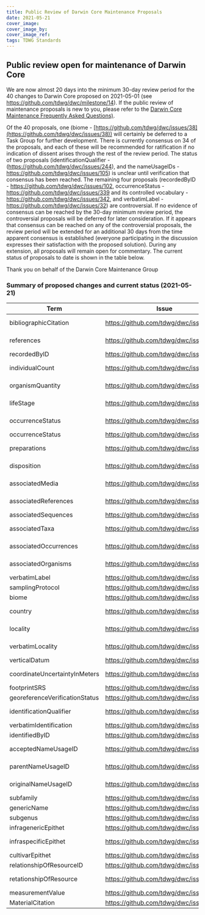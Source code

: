 ```yaml
---
title: Public Review of Darwin Core Maintenance Proposals
date: 2021-05-21
cover_image: 
cover_image_by: 
cover_image_ref: 
tags: TDWG Standards
---
```


## Public review open for maintenance of Darwin Core

We are now almost 20 days into the minimum 30-day review period for the 40 changes to Darwin Core proposed on 2021-05-01 (see https://github.com/tdwg/dwc/milestone/14). If the public review of maintenance proposals is new to you, please refer to the [Darwin Core Maintenance Frequently Asked Questions)](https://github.com/tdwg/dwc/wiki/Darwin-Core-Maintenance-Frequently-Asked-Questions).

Of the 40 proposals, one (biome - [https://github.com/tdwg/dwc/issues/38](https://github.com/tdwg/dwc/issues/38)) will certainly be deferred to a Task Group for further development. There is currently consensus on 34 of the proposals, and each of these will be recommended for ratification if no indication of dissent arises through the rest of the review period. The status of two proposals (identificationQualifier - (https://github.com/tdwg/dwc/issues/244), and the nameUsageIDs - https://github.com/tdwg/dwc/issues/105) is unclear until verification that consensus has been reached. The remaining four proposals (recordedByID - https://github.com/tdwg/dwc/issues/102, occurrenceStatus - https://github.com/tdwg/dwc/issues/339 and its controlled vocabulary - https://github.com/tdwg/dwc/issues/342, and verbatimLabel - https://github.com/tdwg/dwc/issues/32) are controversial. If no evidence of consensus can be reached by the 30-day minimum review period, the controversial proposals will be deferred for later consideration. If it appears that consensus can be reached on any of the controversial proposals, the review period will be extended for an additional 30 days from the time apparent consensus is established (everyone participating in the discussion expresses their satisfaction with the proposed solution). During any extension, all proposals will remain open for commentary. The current status of proposals to date is shown in the table below.

Thank you on behalf of the Darwin Core Maintenance Group

### Summary of proposed changes and current status (2021-05-21)

Term | Issue | Action | Nature | Status
--- | --- | --- | --- | ---
bibliographicCitation | https://github.com/tdwg/dwc/issues/336 | change | non-normative | consensus
references | https://github.com/tdwg/dwc/issues/335 | change | non-normative | consensus
recordedByID | https://github.com/tdwg/dwc/issues/102 | new | normative | controversial
individualCount | https://github.com/tdwg/dwc/issues/285 | change | non-normative | consensus
organismQuantity | https://github.com/tdwg/dwc/issues/338 | change | non-normative | consensus
lifeStage | https://github.com/tdwg/dwc/issues/321 | change | non-normative | consensus
occurrenceStatus | https://github.com/tdwg/dwc/issues/342 | new vocabulary | normative | controversial
occurrenceStatus | https://github.com/tdwg/dwc/issues/339 | change | normative | controversial
preparations | https://github.com/tdwg/dwc/issues/346 | change | non-normative | consensus
disposition | https://github.com/tdwg/dwc/issues/347 | change | non-normative | consensus
associatedMedia | https://github.com/tdwg/dwc/issues/337 | change | non-normative | consensus
associatedReferences | https://github.com/tdwg/dwc/issues/334 | change | non-normative | consensus
associatedSequences | https://github.com/tdwg/dwc/issues/332 | change | normative | consensus
associatedTaxa | https://github.com/tdwg/dwc/issues/331 | change | non-normative | consensus
associatedOccurrences | https://github.com/tdwg/dwc/issues/324 | change | non-normative | consensus
associatedOrganisms | https://github.com/tdwg/dwc/issues/330 | change | non-normative | consensus
verbatimLabel | https://github.com/tdwg/dwc/issues/32 | new | normative | controversial
samplingProtocol | https://github.com/tdwg/dwc/issues/322 | change | normative | consensus
biome | https://github.com/tdwg/dwc/issues/38 | new | normative | task group
country | https://github.com/tdwg/dwc/issues/340 | change | non-normative | consensus
locality | https://github.com/tdwg/dwc/issues/315 | change | non-normative | consensus
verbatimLocality | https://github.com/tdwg/dwc/issues/323 | change | non-normative | consensus
verticalDatum | https://github.com/tdwg/dwc/issues/246 | new | normative | consensus
coordinateUncertaintyInMeters | https://github.com/tdwg/dwc/issues/309 | change | non-normative | consensus
footprintSRS | https://github.com/tdwg/dwc/issues/122 | change | normative | consensus
georeferenceVerificationStatus | https://github.com/tdwg/dwc/issues/268 | change | normative | consensus
identificationQualifier | https://github.com/tdwg/dwc/issues/244 | change | non-normative | unclear
verbatimIdentification | https://github.com/tdwg/dwc/issues/181 | new | normative | consensus
identifiedByID | https://github.com/tdwg/dwc/issues/101 | new | normative | consensus
acceptedNameUsageID | https://github.com/tdwg/dwc/issues/105 | change | non-normative | unclear
parentNameUsageID | https://github.com/tdwg/dwc/issues/105 | change | non-normative | unclear
originalNameUsageID | https://github.com/tdwg/dwc/issues/105 | change | non-normative | unclear
subfamily | https://github.com/tdwg/dwc/issues/44 | new | normative | consensus
genericName | https://github.com/tdwg/dwc/issues/29 | new | normative | consensus
subgenus | https://github.com/tdwg/dwc/issues/320 | change | normative | consensus
infragenericEpithet | https://github.com/tdwg/dwc/issues/30 | new | normative | consensus
infraspecificEpithet | https://github.com/tdwg/dwc/issues/241 | change | non-normative | consensus
cultivarEpithet | https://github.com/tdwg/dwc/issues/41 | new | normative | consensus
relationshipOfResourceID | https://github.com/tdwg/dwc/issues/283 | new | normative | consensus
retationshipOfResource | https://github.com/tdwg/dwc/issues/194 | change | non-normative | consensus
measurementValue | https://github.com/tdwg/dwc/issues/175 | new | normative | consensus
MaterialCitation | https://github.com/tdwg/dwc/issues/329 | new | normative | consensus

